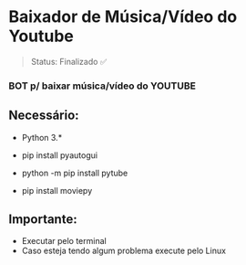 <h1>Baixador de Música/Vídeo do Youtube</h1>

> Status: Finalizado ✅

### BOT p/ baixar música/vídeo do YOUTUBE

## Necessário:

+ Python 3.*
* pip install pyautogui
- python -m pip install pytube
+ pip install moviepy

## Importante:
+ Executar pelo terminal
+ Caso esteja tendo algum problema execute pelo Linux
